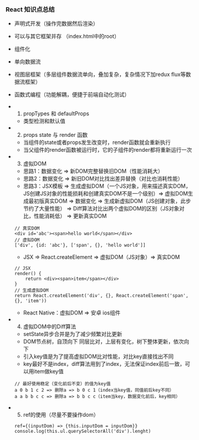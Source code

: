 ### React 知识点总结

* 声明式开发（操作完数据然后渲染）
* 可以与其它框架并存 （index.html中的root）
* 组件化
* 单向数据流
* 视图层框架（多层组件数据流单向，叠加复杂，复杂情况下加redux flux等数据流框架）
* 函数式编程（功能解耦，便捷于前端自动化测试）


* 1. propTypes 和 defaultProps 
    * 类型检测和默认值

* 2. props state 与 render 函数
    * 当组件的state或者props发生改变时，render函数就会重新执行
    * 当父组件的render函数被运行时，它的子组件的render都将重新运行一次

* 3. 虚拟DOM
    * 思路1：数据变化 => 新DOM完整替换旧DOM（性能消耗大）
    * 思路2：数据变化 => 新旧DOM对比找出差异替换（对比也消耗性能）
    * 思路3：JSX模板 => 生成虚拟DOM（一个JS对象，用来描述真实DOM，JS创建JS对象的性能损耗和创建真实DOM不是一个级别）=> 虚拟DOM生成最初版真实DOM => 数据变化 => 生成新虚拟DOM（JS创建对象，此步节约了大量性能） => Diff算法对比出两个虚拟DOM的区别（JS对象对比，性能消耗低） => 更新真实DOM
    ```
    // 真实DOM
    <div id='abc'><span>hello world</span></div>
    // 虚拟DOM
    ['div', {id: 'abc'}, ['span', {}, 'hello world']]
    ```
    * JSX => React.createElement => 虚拟DOM（JS对象）=> 真实DOM
    ```
    // JSX
    render() {
        return <div><span>item</span></div>
    }
    // 生成虚拟DOM
    return React.createElement('div', {}, React.createElement('span', {}, 'item'))
    ```
    * React Native：虚拟DOM => 安卓 ios组件

* 4. 虚拟DOM中的Diff算法
    * setState异步合并是为了减少频繁对比更新
    * DOM节点树，自顶向下 同层比对，上层有变化，树下整体更新，依次向下
    * 引入key值是为了提高虚拟DOM比对性能，对比key直接找出不同
    * key最好不是index，diff算法用到了index，无法保证index前后一致，可以用item做key值
    ```
    // 最好使用稳定（变化前后不变）的值为key值
    a 0 b 1 c 2 => 删除a => b 0 c 1（index当key值，同值前后key不同）
    a a b b c c => 删除a => b b c c（item当key，数据变化前后，key相同）
    ```

* 5. ref的使用（尽量不要操作dom）
    ```
    ref={(inputDom) => {this.inputDom = inputDom}}
    console.log(this.ul.querySelectorAll('div').lenght)
    ```

